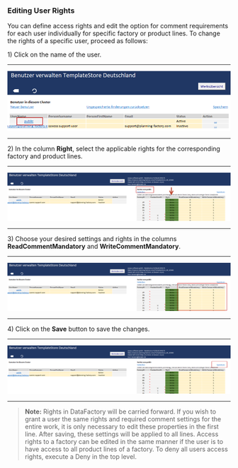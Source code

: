 ### Editing User Rights

You can define access rights and edit the option for comment requirements for each user individually for specific factory or product lines. To change the rights of a specific user, proceed as follows:

1\) Click on the name of the user. 

---

![](/assets/Benutzer4.png)

---

2\) In the column **Right**, select the applicable rights for the corresponding factory and product lines.

---

![](/assets/Benutzer7.png)

---

3\) Choose your desired settings and rights in the columns **ReadCommentMandatory** and **WriteCommentMandatory**.

---

![](/assets/Benutzer5.png)

---

4\) Click on the **Save** button to save the changes.

---

![](/assets/Benutzer6.png)

---

> **Note:** Rights in DataFactory will be carried forward. If you wish to grant a user the same rights and required comment settings for the entire work, it is only necessary to edit these properties in the first line. After saving, these settings will be applied to all lines. Access rights to a factory can be edited in the same manner if the user is to have access to all product lines of a factory. To deny all users access rights, execute a Deny in the top level.




